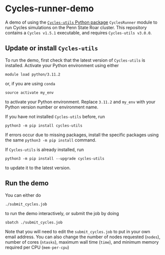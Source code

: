 # Cycles-runner-demo

A demo of using the [`Cycles-utils` Python package](https://pypi.org/project/Cycles-utils/) `CyclesRunner` module to run Cycles simulations on the Penn State Roar cluster.
This repository contains a `Cycles v1.5.1` executable, and requires `Cycles-utils v3.0.0`.

## Update or install `Cycles-utils` 

To run the demo, first check that the latest version of `Cycles-utils` is installed.
Activate your Python environment using either
```shell
module load python/3.11.2
```
or, if you are using `conda` 
```shell
source activate my_env
```
to activate your Python environment. Replace `3.11.2` and `my_env` with your Python version number or environment name.

If you have not installed `Cycles-utils` before, run
```shell
python3 -m pip install cycles-utils
```
If errors occur due to missing packages, install the specific packages using the same `python3 -m pip install` command.

If `Cycles-utils` is already installed, run
```shell
python3 -m pip install --upgrade cycles-utils
```
to update it to the latest version.

## Run the demo
You can either do
```shell
./submit_cycles.job
```
to run the demo interactively, or submit the job by doing
```shell
sbatch ./submit_cycles.job
```
Note that you will need to edit the `submit_cycles.job` to put in your own email address.
You can also change the number of nodes requested (`nodes`), number of cores (`ntasks`), maximum wall time (`time`), and minimum memory required per CPU (`mem-per-cpu`)
